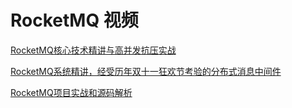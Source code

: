 




# RocketMQ 视频

 [RocketMQ核心技术精讲与高并发抗压实战](https://www.bilibili.com/video/av71718438/?spm_id_from=333.788.videocard.1)
 
 [RocketMQ系统精讲，经受历年双十一狂欢节考验的分布式消息中间件](https://www.bilibili.com/video/av66702383/?spm_id_from=333.788.videocard.4)
 
 [RocketMQ项目实战和源码解析](https://www.bilibili.com/video/av71654125/?spm_id_from=333.788.videocard.1)
